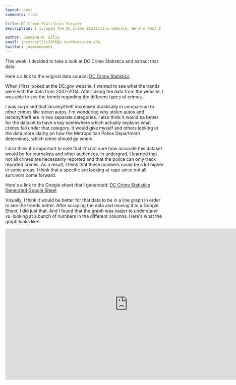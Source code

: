 ```yaml
---
layout: post
comments: true

title: DC Crime Statistics Scraper
description: I scraped the DC Crime Statistics website. Here's what I found.

author: Jasmine M. Ellis
email: jasmineellis2016@u.northwestern.edu
twitter: jasminemonet_
---
```

This week, I decided to take a look at DC Crime Statistics and extract that data. 

Here's a link to the original data source: <a href="http://mpdc.dc.gov/node/199172"> DC Crime Statistics </a>

When I first looked at the DC.gov website, I wanted to see what the trends were with the data from 2007-2014. After taking the data from the website, I was able to see the trends regarding the different types of crimes. 

I was surprised that larceny/theft increased drastically in comparison to other crimes like stolen autos. I'm wondering why stolen autos and larceny/theft are in two separate categories. I also think it would be better for the dataset to have a key somewhere which actually explains what crimes fall under that category. It would give myself and others looking at the data more clarity on how the Metropolitan Police Department determines, which crime should go where. 

I also think it's important to note that I'm not sure how accurate this dataset would be for journalists and other audiences. In undergrad, I learned that not all crimes are necessairly reported and that the police can only track reported crimes. As a result, I think that these numbers could be a lot higher in some areas. I think that a specific are looking at rape since not all survivors come forward. 

Here's a link to the Google sheet that I generated: <a href="https://docs.google.com/spreadsheets/d/1zYVQgkh3ujfnVa61mUQuhfE7zumM552t4h8Mz1Yin70/edit#gid=0">DC Crime Statistics Generated Google Sheet</a> 

Visually, I think it would be better for that data to be in a line graph in order to see the trends better. After scraping the data and moving it to a Google Sheet, I did just that. And I found that the graph was easier to understand vs. looking at a bunch of numbers in the different columns. Here's what the graph looks like:

<iframe width="776" height="479.8750395291089" seamless frameborder="0" scrolling="no" src="https://docs.google.com/spreadsheets/d/1zYVQgkh3ujfnVa61mUQuhfE7zumM552t4h8Mz1Yin70/pubchart?oid=2007169136&amp;format=interactive"></iframe>
